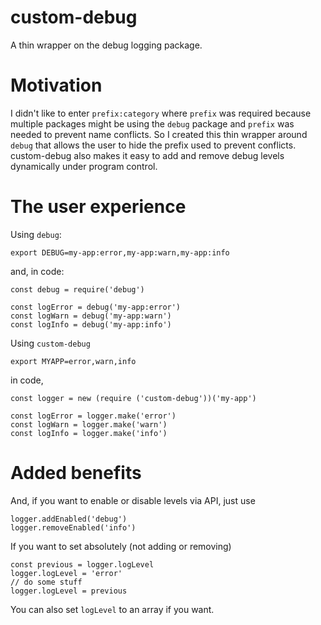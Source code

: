 # custom-debug

A thin wrapper on the debug logging package.

# Motivation

I didn't like to enter `prefix:category` where `prefix` was required because multiple packages might be using the `debug` package and `prefix` was needed to prevent name conflicts. So I created this thin wrapper around `debug` that allows the user to hide the prefix used to prevent conflicts. custom-debug also makes it easy to add and remove debug levels dynamically under program control.

# The user experience

Using `debug`:

`export DEBUG=my-app:error,my-app:warn,my-app:info`

and, in code:

```
const debug = require('debug')

const logError = debug('my-app:error')
const logWarn = debug('my-app:warn')
const logInfo = debug('my-app:info')
```

Using `custom-debug`

`export MYAPP=error,warn,info`

in code,

```
const logger = new (require ('custom-debug'))('my-app')

const logError = logger.make('error')
const logWarn = logger.make('warn')
const logInfo = logger.make('info')
```

# Added benefits

And, if you want to enable or disable levels via API, just use

```
logger.addEnabled('debug')
logger.removeEnabled('info')
```

If you want to set absolutely (not adding or removing)

```
const previous = logger.logLevel
logger.logLevel = 'error'
// do some stuff
logger.logLevel = previous
```

You can also set `logLevel` to an array if you want.




